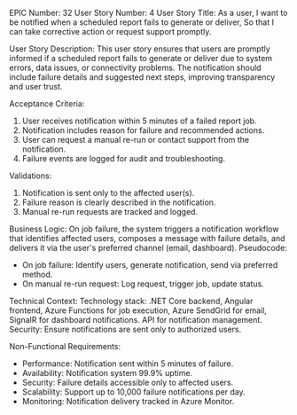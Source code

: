EPIC Number: 32
User Story Number: 4
User Story Title: As a user, I want to be notified when a scheduled report fails to generate or deliver, So that I can take corrective action or request support promptly.

User Story Description: This user story ensures that users are promptly informed if a scheduled report fails to generate or deliver due to system errors, data issues, or connectivity problems. The notification should include failure details and suggested next steps, improving transparency and user trust.

Acceptance Criteria:
1. User receives notification within 5 minutes of a failed report job.
2. Notification includes reason for failure and recommended actions.
3. User can request a manual re-run or contact support from the notification.
4. Failure events are logged for audit and troubleshooting.

Validations:
1. Notification is sent only to the affected user(s).
2. Failure reason is clearly described in the notification.
3. Manual re-run requests are tracked and logged.

Business Logic: On job failure, the system triggers a notification workflow that identifies affected users, composes a message with failure details, and delivers it via the user's preferred channel (email, dashboard). Pseudocode:
- On job failure: Identify users, generate notification, send via preferred method.
- On manual re-run request: Log request, trigger job, update status.

Technical Context: Technology stack: .NET Core backend, Angular frontend, Azure Functions for job execution, Azure SendGrid for email, SignalR for dashboard notifications. API for notification management. Security: Ensure notifications are sent only to authorized users.

Non-Functional Requirements:
- Performance: Notification sent within 5 minutes of failure.
- Availability: Notification system 99.9% uptime.
- Security: Failure details accessible only to affected users.
- Scalability: Support up to 10,000 failure notifications per day.
- Monitoring: Notification delivery tracked in Azure Monitor.